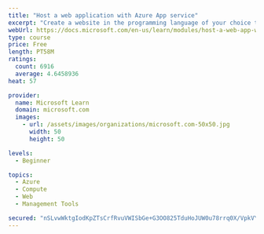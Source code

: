 ```yaml
---
title: "Host a web application with Azure App service"
excerpt: "Create a website in the programming language of your choice through the hosted web app platform in Azure App Service."
webUrl: https://docs.microsoft.com/en-us/learn/modules/host-a-web-app-with-azure-app-service/
type: course
price: Free
length: PT58M
ratings:
  count: 6916
  average: 4.6458936
heat: 57

provider:
  name: Microsoft Learn
  domain: microsoft.com
  images:
    - url: /assets/images/organizations/microsoft.com-50x50.jpg
      width: 50
      height: 50

levels:
  - Beginner

topics:
  - Azure
  - Compute
  - Web
  - Management Tools

secured: "nSLvwWktgIodKpZTsCrfRvuVWISbGe+G3OO825TduHoJUW0u78rrq0X/VpkVYPH7LpfnTJEbTGQmGCCK3QOF/xa4kwE/MSIbXPKUZwS0CjwvLxwrYd4w22Y3ioYp4TgkCYoE3c551Gzyvgn5Bj7M01Hb+PFljnhW2POpovpO5NOYxKPjajmJc/fUxGSjxQmqgW3dldBRQ3C/z1mEX0SOiCmuAAMUNIsytknwpaNv8GMIBb+2q6mXKsnygL8FMl6/Ra3YPyZm3adAbRkJayEEgYbEa47ggu9KfVp3J8ofOD01nVAGbU29qpIZcXPQ/omteBTT71b/P0HChJwTpixaI4bDSApTHIHfcrT8BVAGSUcnpRW8IWFK37ZY3sXJ63nlIYC56zYCmc2lTdtaGdgSZoYAH7uubqQraJNy6otioFk=;Gz3OAUP3pbCUverG+hhxcA=="
---
```


